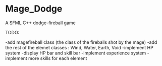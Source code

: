 Mage_Dodge
==========

A SFML C++ dodge-fireball game

TODO:

-add magefireball class (the class of the fireballs shot by the mage)
-add the rest of the elemet classes : Wind, Water, Earth, Void
-implement HP system
-display HP bar and skill bar
-implement experience system
-implement more skills for each element
